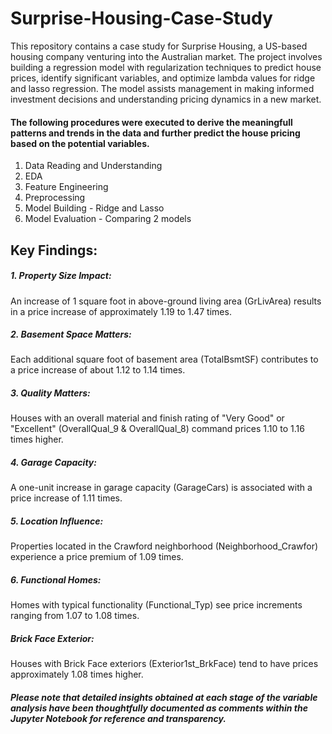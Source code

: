 # Surprise-Housing-Case-Study

This repository contains a case study for Surprise Housing, a US-based housing company venturing into the Australian market. The project involves building a regression model with regularization techniques to predict house prices, identify significant variables, and optimize lambda values for ridge and lasso regression. The model assists management in making informed investment decisions and understanding pricing dynamics in a new market.

#### The following procedures were executed to derive the meaningfull patterns and trends in the data and further predict the house pricing based on the potential variables. 

1. Data Reading and Understanding 
2. EDA 
3. Feature Engineering
4. Preprocessing 
5. Model Building - Ridge and Lasso 
6. Model Evaluation - Comparing 2 models

## Key Findings:

##### 1. Property Size Impact: 
An increase of 1 square foot in above-ground living area (GrLivArea) results in a price increase of approximately 1.19 to 1.47 times.

##### 2. Basement Space Matters: 
Each additional square foot of basement area (TotalBsmtSF) contributes to a price increase of about 1.12 to 1.14 times.

##### 3. Quality Matters: 
Houses with an overall material and finish rating of "Very Good" or "Excellent" (OverallQual_9 & OverallQual_8) command prices 1.10 to 1.16 times higher.

##### 4. Garage Capacity: 
A one-unit increase in garage capacity (GarageCars) is associated with a price increase of 1.11 times.

##### 5. Location Influence:
Properties located in the Crawford neighborhood (Neighborhood_Crawfor) experience a price premium of 1.09 times.

##### 6. Functional Homes: 
Homes with typical functionality (Functional_Typ) see price increments ranging from 1.07 to 1.08 times.

##### Brick Face Exterior: 
Houses with Brick Face exteriors (Exterior1st_BrkFace) tend to have prices approximately 1.08 times higher.

##### Please note that detailed insights obtained at each stage of the variable analysis have been thoughtfully documented as comments within the Jupyter Notebook for reference and transparency.
